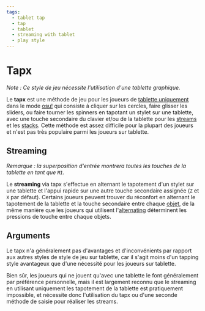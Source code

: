 ```yaml
---
tags:
  - tablet tap
  - tap
  - tablet
  - streaming with tablet
  - play style
---
```


# Tapx

*Note : Ce style de jeu nécessite l'utilisation d'une tablette graphique.*

Le **tapx** est une méthode de jeu pour les joueurs de [tablette uniquement](/wiki/Play_style#tablet-only) dans le mode [osu!](/wiki/Game_mode/osu!) qui consiste à cliquer sur les cercles, faire glisser les sliders, ou faire tourner les spinners en tapotant un stylet sur une tablette, avec une touche secondaire du clavier et/ou de la tablette pour les [streams](/wiki/Beatmap/Pattern/Stream) et les [stacks](/wiki/Mapping_Techniques/Stack). Cette méthode est assez difficile pour la plupart des joueurs et n'est pas très populaire parmi les joueurs sur tablette.

## Streaming

*Remarque : la superposition d'entrée montrera toutes les touches de la tablette en tant que `M1`.*

Le **streaming** via tapx s'effectue en alternant le tapotement d'un stylet sur une tablette et l'appui rapide sur une autre touche secondaire assignée (`Z` et `X` par défaut). Certains joueurs peuvent trouver du réconfort en alternant le tapotement de la tablette et la touche secondaire entre chaque [objet](/wiki/Hit_object), de la même manière que les joueurs qui utilisent l'[alternating](/wiki/Play_style/Alternating) déterminent les pressions de touche entre chaque objets.

## Arguments

Le tapx n'a généralement pas d'avantages et d'inconvénients par rapport aux autres styles de style de jeu sur tablette, car il s'agit moins d'un tapping style avantageux que d'une nécessité pour les joueurs sur tablette.

Bien sûr, les joueurs qui ne jouent qu'avec une tablette le font généralement par préférence personnelle, mais il est largement reconnu que le streaming en utilisant uniquement les tapotement de la tablette est pratiquement impossible, et nécessite donc l'utilisation du tapx ou d'une seconde méthode de saisie pour réaliser les streams.
